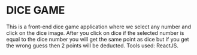 # DICE GAME

This is a front-end dice game application where we select any number and click on the dice image. 
After you click on dice if the selected number is equal to the dice number you will get the same point as dice but if you get the wrong guess then 2 points will be deducted.
Tools used: ReactJS.

